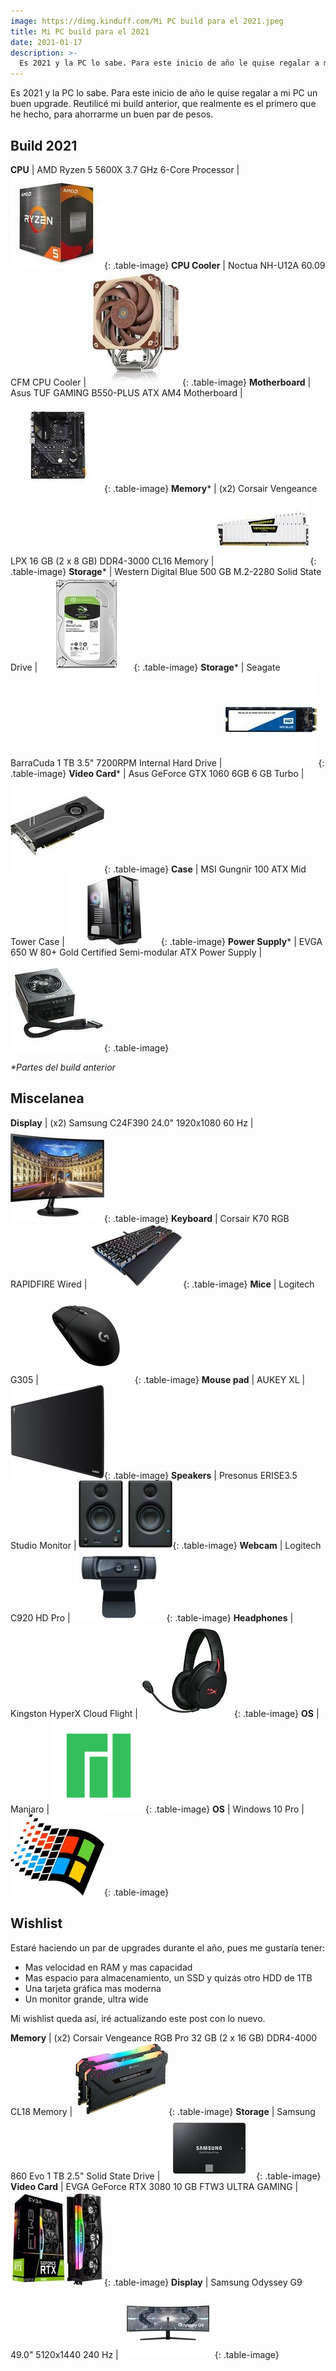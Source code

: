 ```yaml
---
image: https://dimg.kinduff.com/Mi PC build para el 2021.jpeg
title: Mi PC build para el 2021
date: 2021-01-17
description: >-
  Es 2021 y la PC lo sabe. Para este inicio de año le quise regalar a mi PC un buen upgrade.
---
```


Es 2021 y la PC lo sabe. Para este inicio de año le quise regalar a mi PC un buen upgrade. Reutilicé mi build anterior, que realmente es el primero que he hecho, para ahorrarme un buen par de pesos.

## Build 2021

<div class="table-wrapper" markdown="block">

**CPU** | AMD Ryzen 5 5600X 3.7 GHz 6-Core Processor | ![CPU](/assets/images/posts/pcbuild/cpu.jpg){: .table-image}
**CPU Cooler** | Noctua NH-U12A 60.09 CFM CPU Cooler | ![CPU Cooler](/assets/images/posts/pcbuild/cooler.jpg){: .table-image}
**Motherboard** | Asus TUF GAMING B550-PLUS ATX AM4 Motherboard | ![Motherboard](/assets/images/posts/pcbuild/motherboard.jpg){: .table-image}
**Memory*** | (x2) Corsair Vengeance LPX 16 GB (2 x 8 GB) DDR4-3000 CL16 Memory | ![Memory](/assets/images/posts/pcbuild/ram.jpg){: .table-image}
**Storage*** | Western Digital Blue 500 GB M.2-2280 Solid State Drive | ![Storage](/assets/images/posts/pcbuild/ssd.jpg){: .table-image}
**Storage*** | Seagate BarraCuda 1 TB 3.5" 7200RPM Internal Hard Drive | ![Storage](/assets/images/posts/pcbuild/hdd.jpg){: .table-image}
**Video Card*** | Asus GeForce GTX 1060 6GB 6 GB Turbo | ![Video Card](/assets/images/posts/pcbuild/gc.jpg){: .table-image}
**Case** | MSI Gungnir 100 ATX Mid Tower Case | ![Case](/assets/images/posts/pcbuild/case.jpg){: .table-image}
**Power Supply*** | EVGA 650 W 80+ Gold Certified Semi-modular ATX Power Supply | ![Power Supply](/assets/images/posts/pcbuild/ps.jpg){: .table-image}

</div>

_\*Partes del build anterior_

## Miscelanea

<div class="table-wrapper" markdown="block">

**Display** | (x2) Samsung C24F390 24.0" 1920x1080 60 Hz | ![Display](/assets/images/posts/pcbuild/display.jpg){: .table-image}
**Keyboard** | Corsair K70 RGB RAPIDFIRE Wired  | ![Keyboard](/assets/images/posts/pcbuild/keyboard.jpg){: .table-image}
**Mice** | Logitech G305 | ![Mice](/assets/images/posts/pcbuild/mice.jpg){: .table-image}
**Mouse pad** | AUKEY XL | ![Mouse pad](/assets/images/posts/pcbuild/mousepad.jpg){: .table-image}
**Speakers** | Presonus ERISE3.5 Studio Monitor | ![Speakers](/assets/images/posts/pcbuild/speakers.jpg){: .table-image}
**Webcam** | Logitech C920 HD Pro | ![Webcam](/assets/images/posts/pcbuild/webcam.jpg){: .table-image}
**Headphones** | Kingston HyperX Cloud Flight | ![Headphones](/assets/images/posts/pcbuild/headphones.jpg){: .table-image}
**OS** | Manjaro | ![OS](/assets/images/posts/pcbuild/manjaro.jpg){: .table-image}
**OS** | Windows 10 Pro | ![OS](/assets/images/posts/pcbuild/windows.jpg){: .table-image}

</div>

## Wishlist

Estaré haciendo un par de upgrades durante el año, pues me gustaría tener:

- Mas velocidad en RAM y mas capacidad
- Mas espacio para almacenamiento, un SSD y quizás otro HDD de 1TB
- Una tarjeta gráfica mas moderna
- Un monitor grande, ultra wide

Mi wishlist queda así, iré actualizando este post con lo nuevo.

<div class="table-wrapper" markdown="block">

**Memory** | (x2) Corsair Vengeance RGB Pro 32 GB (2 x 16 GB) DDR4-4000 CL18 Memory | ![Memory](/assets/images/posts/pcbuild/wishlist/ram.jpg){: .table-image}
**Storage** | Samsung 860 Evo 1 TB 2.5" Solid State Drive | ![Storage](/assets/images/posts/pcbuild/wishlist/ssd.jpg){: .table-image}
**Video Card** | EVGA GeForce RTX 3080 10 GB FTW3 ULTRA GAMING | ![Video Card](/assets/images/posts/pcbuild/wishlist/gc.jpg){: .table-image}
**Display** | Samsung Odyssey G9 49.0" 5120x1440 240 Hz | ![Display](/assets/images/posts/pcbuild/wishlist/display.jpg){: .table-image}

</div>

